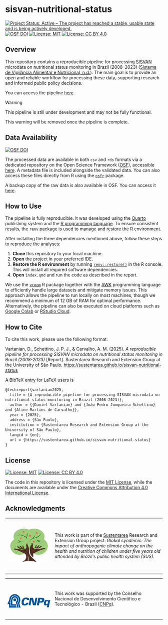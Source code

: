 # sisvan-nutritional-status

<!-- badges: start -->
[![Project Status: Active – The project has reached a stable, usable state and is being actively developed.](https://img.shields.io/badge/Repo%20Status-Active-12DA12.svg)](https://www.repostatus.org/#inactive)
[![OSF DOI](https://img.shields.io/badge/OSF-10.17605/OSF.IO/8J94M-1284C5.svg)](https://doi.org/10.17605/OSF.IO/8J94M)
[![License: MIT](https://img.shields.io/badge/License-MIT-10D810.svg)](https://choosealicense.com/licenses/mit/)
[![License: CC BY 4.0](https://img.shields.io/badge/License-CC_BY_4.0-lightgrey.svg)](https://creativecommons.org/licenses/by/4.0/)
<!-- badges: end -->

## Overview

This repository contains a reproducible pipeline for processing [SISVAN](https://sisaps.saude.gov.br/sisvan/) microdata on nutritional status monitoring in Brazil (2008–2023) ([Sistema de Vigilância Alimentar e Nutricional, n.d.](https://opendatasus.saude.gov.br/dataset/sisvan-estado-nutricional)). The main goal is to provide an open and reliable workflow for processing these data, supporting research and informed public policy decisions.

You can access the pipeline [here](https://sustentarea.github.io/sisvan-nutritional-status/).

> [!WARNING]
> This pipeline is still under development and may not be fully functional.
>
> This warning will be removed once the pipeline is complete.

## Data Availability

[![OSF DOI](https://img.shields.io/badge/OSF-10.17605/OSF.IO/8J94M-1284C5.svg)](https://doi.org/10.17605/OSF.IO/8J94M)

The processed data are available in both `csv` and `rds` formats via a dedicated repository on the Open Science Framework ([OSF](https://osf.io/)), accessible [here](https://doi.org/10.17605/OSF.IO/8J94M). A metadata file is included alongside the validated data. You can also access these files directly from R using the [`osfr`](https://docs.ropensci.org/osfr/) package.

A backup copy of the raw data is also available in OSF. You can access it [here](https://doi.org/10.17605/OSF.IO/SY8EC).

## How to Use

The pipeline is fully reproducible. It was developed using the [Quarto](https://quarto.org/) publishing system and the [R programming language](https://www.r-project.org/). To ensure consistent results, the [`renv`](https://rstudio.github.io/renv/) package is used to manage and restore the R environment.

After installing the three dependencies mentioned above, follow these steps to reproduce the analyses:

1. **Clone** this repository to your local machine.
2. **Open** the project in your preferred IDE.
3. **Restore the R environment** by running [`renv::restore()`](https://rstudio.github.io/renv/reference/restore.html) in the R console. This will install all required software dependencies.
4. **Open** `index.qmd` and run the code as described in the report.

We use the [`vroom`](https://vroom.r-lib.org/) R package together with the [AWK](https://en.wikipedia.org/wiki/AWK) programming language to efficiently handle large datasets and mitigate memory issues. This approach allows the pipeline to run locally on most machines, though we recommend a minimum of 12 GB of RAM for optimal performance. Alternatively, the pipeline can also be executed on cloud platforms such as [Google Colab](https://colab.research.google.com/) or [RStudio Cloud](https://rstudio.cloud/).

## How to Cite

To cite this work, please use the following format:

Vartanian, D., Schettino, J. P. J., & Carvalho, A. M. (2025). *A reproducible pipeline for processing SISVAN microdata on nutritional status monitoring in Brazil (2008-2023)* \[Report\]. Sustentarea Research and Extension Group at the University of São Paulo. <https://sustentarea.github.io/sisvan-nutritional-status>

A BibTeX entry for LaTeX users is

```
@techreport{vartanian2025,
  title = {A reproducible pipeline for processing SISVAN microdata on nutritional status monitoring in Brazil (2008-2023)},
  author = {{Daniel Vartanian} and {João Pedro Junqueira Schettino} and {Aline Martins de Carvalho}},
  year = {2025},
  address = {São Paulo},
  institution = {Sustentarea Research and Extension Group at the University of São Paulo},
  langid = {en},
  url = {https://sustentarea.github.io/sisvan-nutritional-status}
}
```

## License

[![License: MIT](https://img.shields.io/badge/License-MIT-10D810.svg)](https://choosealicense.com/licenses/mit/)
[![License: CC BY 4.0](https://img.shields.io/badge/License-CC_BY_4.0-lightgrey.svg)](https://creativecommons.org/licenses/by/4.0/)

The code in this repository is licensed under the [MIT License](https://opensource.org/license/mit/), while the documents are available under the [Creative Commons Attribution 4.0 International
License](https://creativecommons.org/licenses/by/4.0/).

## Acknowledgments

<table>
  <tr>
    <td width="30%">
      <br>
      <p align="center">
        <a href="https://www.fsp.usp.br/sustentarea"><img src="images/sustentarea-icon.svg" width="120em"/></a>
      </p>
      <br>
    </td>
    <td width="70%">
      This work is part of the <a href="https://www.fsp.usp.br/sustentarea">Sustentarea</a> Research and Extension Group project: <em>Global syndemic: The impact of anthropogenic climate change on the health and nutrition of children under five years old attended by Brazil's public health system (SUS)</em>.
    </td>
  </tr>
</table>

<table>
  <tr>
    <td width="30%"">
      <br>
      <p align="center">
        <br> <a href="https://www.gov.br/cnpq/"><img src="images/cnpq-logo.svg" width="150em"/></a>
      </p>
      <br>
    </td>
    <td width="70%">
      This work was supported by the Conselho Nacional de Desenvolvimento Científico e Tecnológico - Brazil (<a href="https://www.gov.br/cnpq/">CNPq</a>).
    </td>
  </tr>
</table>
